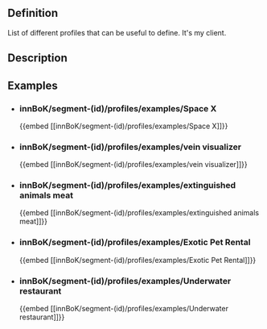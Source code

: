 
## Definition
List of different profiles that can be useful to define. It's my client.
## Description
## Examples
- ### innBoK/segment-(id)/profiles/examples/Space X
	{{embed [[innBoK/segment-(id)/profiles/examples/Space X]]}}
- ### innBoK/segment-(id)/profiles/examples/vein visualizer
	{{embed [[innBoK/segment-(id)/profiles/examples/vein visualizer]]}}
- ### innBoK/segment-(id)/profiles/examples/extinguished animals meat
	{{embed [[innBoK/segment-(id)/profiles/examples/extinguished animals meat]]}}
- ### innBoK/segment-(id)/profiles/examples/Exotic Pet Rental
	{{embed [[innBoK/segment-(id)/profiles/examples/Exotic Pet Rental]]}}
- ### innBoK/segment-(id)/profiles/examples/Underwater restaurant
	{{embed [[innBoK/segment-(id)/profiles/examples/Underwater restaurant]]}}












